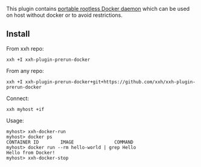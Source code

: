 This plugin contains [portable rootless Docker daemon](https://docs.docker.com/engine/security/rootless/) which can be used on host without docker or to avoid restrictions.

## Install
From xxh repo:
```
xxh +I xxh-plugin-prerun-docker
```
From any repo:
```
xxh +I xxh-plugin-prerun-docker+git+https://github.com/xxh/xxh-plugin-prerun-docker
```    
Connect:
```
xxh myhost +if
```
Usage:
```
myhost> xxh-docker-run
myhost> docker ps                                                                                                                                                                                                                            
CONTAINER ID        IMAGE               COMMAND
myhost> docker run --rm hello-world | grep Hello
Hello from Docker!
myhost> xxh-docker-stop
```
